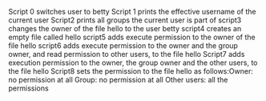 Script 0 switches user to betty
Script 1 prints the effective username of the current user
Script2 prints all groups the current user is part of
script3 changes the owner of the file hello to the user betty
script4  creates an empty file called hello
script5 adds execute permission to the owner of the file hello
script6 adds execute permission to the owner and the group owner, and read permission to other users, to the file hello
Script7 adds execution permission to the owner, the group owner and the other users, to the file hello
Script8 sets the permission to the file hello as follows:Owner: no permission at all Group: no permission at all Other users: all the permissions









